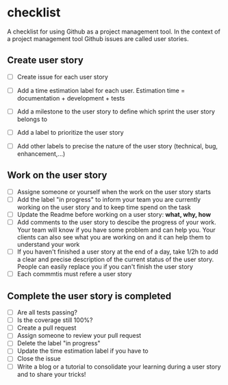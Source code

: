# checklist
A checklist for using Github as a project management tool. In the context of a project management tool Github issues are called user stories.

## Create user story

* [ ] Create issue for each user story
* [ ] Add a time estimation label for each user. Estimation time = documentation + development + tests 
* [ ] Add a milestone to the user story to define which sprint the user story belongs to
* [ ] Add a label to prioritize the user story
* [ ] Add other labels to precise the nature of the user story (technical, bug, enhancement,...)


## Work on the user story

* [ ] Assigne someone or yourself when the work on the user story starts
* [ ] Add the label "in progress" to inform your team you are currently working on the user story and to keep time spend on the task
* [ ] Update the Readme before working on a user story: **what, why, how**
* [ ] Add comments to the user story to descibe the progress of your work. Your team will know if you have some problem and can help you. Your clients can also see what you are working on and it can help them to understand your work
* [ ] If you haven't finished a user story at the end of a day, take 1/2h to add a clear and precise description of the current status of the user story. People can easily replace you if you can't finish the user story
* [ ] Each commmtis must refere a user story

## Complete the user story is completed

* [ ] Are all tests passing?
* [ ] Is the coverage still 100%?
* [ ] Create a pull request
* [ ] Assign someone to review your pull request
* [ ] Delete the label "in progress"
* [ ] Update the time estimation label if you have to
* [ ] Close the issue
* [ ] Write a blog or a tutorial to consolidate your learning during a user story and to share your tricks!
